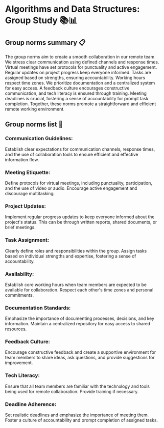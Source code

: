 # Algorithms and Data Structures: Group Study 📚📊

<!-- group norms summary -->

## Group norms summary 📋

The group norms aim to create a smooth collaboration in our remote team. We stress clear communication using defined channels and response times. Virtual meetings have set protocols for punctuality and active engagement. Regular updates on project progress keep everyone informed. Tasks are assigned based on strengths, ensuring accountability. Working hours respect time zones. We prioritize documentation and a centralized system for easy access. A feedback culture encourages constructive communication, and tech literacy is ensured through training. Meeting deadlines is crucial, fostering a sense of accountability for prompt task completion. Together, these norms promote a straightforward and efficient remote working environment.

<!-- group norms list -->

## Group norms list 📝

### Communication Guidelines:

Establish clear expectations for communication channels, response times, and the use of collaboration tools to ensure efficient and effective information flow.

### Meeting Etiquette:

Define protocols for virtual meetings, including punctuality, participation, and the use of video or audio. Encourage active engagement and discourage multitasking.

### Project Updates:

Implement regular progress updates to keep everyone informed about the project's status. This can be through written reports, shared documents, or brief meetings.

### Task Assignment:

Clearly define roles and responsibilities within the group. Assign tasks based on individual strengths and expertise, fostering a sense of accountability.

### Availability:

Establish core working hours when team members are expected to be available for collaboration. Respect each other's time zones and personal commitments.

### Documentation Standards:

Emphasize the importance of documenting processes, decisions, and key information. Maintain a centralized repository for easy access to shared resources.

### Feedback Culture:

Encourage constructive feedback and create a supportive environment for team members to share ideas, ask questions, and provide suggestions for improvement.

### Tech Literacy:

Ensure that all team members are familiar with the technology and tools being used for remote collaboration. Provide training if necessary.

### Deadline Adherence:

Set realistic deadlines and emphasize the importance of meeting them. Foster a culture of accountability and prompt completion of assigned tasks.
